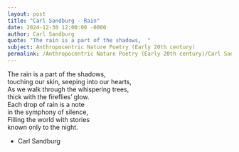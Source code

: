 ```yaml
---
layout: post
title: "Carl Sandburg - Rain"
date: 2024-12-30 12:00:00 -0000
author: Carl Sandburg
quote: "The rain is a part of the shadows,  "
subject: Anthropocentric Nature Poetry (Early 20th century)
permalink: /Anthropocentric Nature Poetry (Early 20th century)/Carl Sandburg/Carl Sandburg - Rain
---
```


The rain is a part of the shadows,  
    touching our skin, seeping into our hearts,  
As we walk through the whispering trees,  
    thick with the fireflies’ glow.  
Each drop of rain is a note  
     in the symphony of silence,  
Filling the world with stories  
    known only to the night.

- Carl Sandburg
